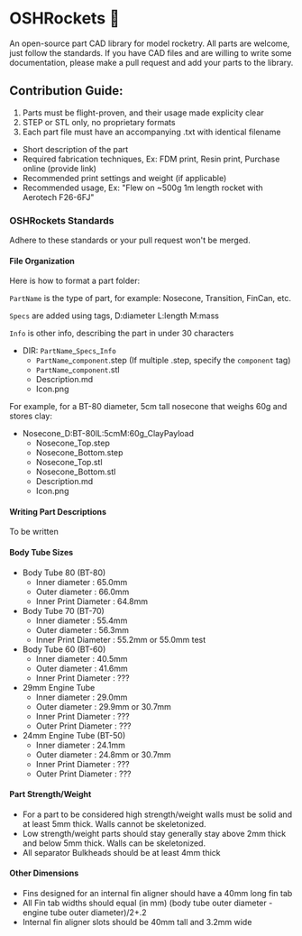 # OSHRockets 🚀
An open-source part CAD library for model rocketry. All parts are welcome, just follow the standards.
If you have CAD files and are willing to write some documentation, please make a pull request and add your parts to the library. 

## Contribution Guide:
1. Parts must be flight-proven, and their usage made explicity clear
2. STEP or STL only, no proprietary formats
3. Each part file must have an accompanying .txt with identical filename
- Short description of the part
- Required fabrication techniques, Ex: FDM print, Resin print, Purchase online (provide link)
- Recommended print settings and weight (if applicable)
- Recommended usage, Ex: "Flew on ~500g 1m length rocket with Aerotech F26-6FJ"  

### OSHRockets Standards
Adhere to these standards or your pull request won't be merged.

#### File Organization
Here is how to format a part folder:

`PartName` is the type of part, for example: Nosecone, Transition, FinCan, etc.
 
`Specs` are added using tags, D:diameter L:length M:mass
 
`Info` is other info, describing the part in under 30 characters
 
 - DIR: `PartName`\_`Specs`\_`Info` 
   - `PartName`\_`component`.step (If multiple .step, specify the `component` tag)
   - `PartName`\_`component`.stl
   - Description.md
   - Icon.png

For example, for a BT-80 diameter, 5cm tall nosecone that weighs 60g and stores clay: 

 - Nosecone_D:BT-80lL:5cmM:60g_ClayPayload
   - Nosecone_Top.step
   - Nosecone_Bottom.step
   - Nosecone_Top.stl
   - Nosecone_Bottom.stl
   - Description.md
   - Icon.png

#### Writing Part Descriptions
To be written
 
#### Body Tube Sizes
 - Body Tube 80 (BT-80)
   - Inner diameter : 65.0mm
   - Outer diameter : 66.0mm
   - Inner Print Diameter : 64.8mm
 - Body Tube 70 (BT-70)
   - Inner diameter : 55.4mm
   - Outer diameter : 56.3mm
   - Inner Print Diameter : 55.2mm or 55.0mm test
 - Body Tube 60 (BT-60)
   - Inner diameter : 40.5mm
   - Outer diameter : 41.6mm
   - Inner Print Diameter : ???
 - 29mm Engine Tube
   - Inner diameter : 29.0mm
   - Outer diameter : 29.9mm or 30.7mm
   - Inner Print Diameter : ???
   - Outer Print Diameter : ???
 - 24mm Engine Tube (BT-50)
   - Inner diameter : 24.1mm
   - Outer diameter : 24.8mm or 30.7mm
   - Inner Print Diameter : ???
   - Outer Print Diameter : ???  

#### Part Strength/Weight

 - For a part to be considered high strength/weight walls must be solid and at least 5mm thick. Walls cannot be skeletonized.
 - Low strength/weight parts should stay generally stay above 2mm thick and below 5mm thick. Walls can be skeletonized.
 - All separator Bulkheads should be at least 4mm thick

#### Other Dimensions
 - Fins designed for an internal fin aligner should have a 40mm long fin tab
 - All Fin tab widths should equal (in mm) (body tube outer diameter - engine tube outer diameter)/2+.2
 - Internal fin aligner slots should be 40mm tall and 3.2mm wide
